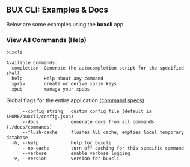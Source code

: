 ## BUX CLI: Examples & Docs
Below are some examples using the **buxcli** app

### View All Commands (Help)
```shell script
buxcli
```

```text
Available Commands:
  completion  Generate the autocompletion script for the specified shell
  help        Help about any command
  xpriv       create or derive xpriv keys
  xpub        manage your xpubs
```

Global flags for the entire application [(command specs)](commands/buxcli.md)
```text
      --config string   custom config file (default is $HOME/buxcli/config.json)
      --docs            generate docs from all commands (./docs/commands)
      --flush-cache     flushes ALL cache, empties local temporary database
  -h, --help            help for buxcli
      --no-cache        turn off caching for this specific command
      --verbose         enable verbose logging
  -v, --version         version for buxcli

```